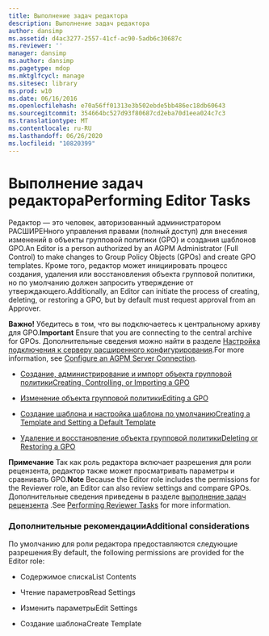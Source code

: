 ```yaml
---
title: Выполнение задач редактора
description: Выполнение задач редактора
author: dansimp
ms.assetid: d4ac3277-2557-41cf-ac90-5adb6c30687c
ms.reviewer: ''
manager: dansimp
ms.author: dansimp
ms.pagetype: mdop
ms.mktglfcycl: manage
ms.sitesec: library
ms.prod: w10
ms.date: 06/16/2016
ms.openlocfilehash: e70a56ff01313e3b502ebde5bb486ec18db60643
ms.sourcegitcommit: 354664bc527d93f80687cd2eba70d1eea024c7c3
ms.translationtype: MT
ms.contentlocale: ru-RU
ms.lasthandoff: 06/26/2020
ms.locfileid: "10820399"
---
```

# <span data-ttu-id="4124e-103">Выполнение задач редактора</span><span class="sxs-lookup"><span data-stu-id="4124e-103">Performing Editor Tasks</span></span>


<span data-ttu-id="4124e-104">Редактор — это человек, авторизованный администратором РАСШИРЕНного управления правами (полный доступ) для внесения изменений в объекты групповой политики (GPO) и создания шаблонов GPO.</span><span class="sxs-lookup"><span data-stu-id="4124e-104">An Editor is a person authorized by an AGPM Administrator (Full Control) to make changes to Group Policy Objects (GPOs) and create GPO templates.</span></span> <span data-ttu-id="4124e-105">Кроме того, редактор может инициировать процесс создания, удаления или восстановления объекта групповой политики, но по умолчанию должен запросить утверждение от утверждающего.</span><span class="sxs-lookup"><span data-stu-id="4124e-105">Additionally, an Editor can initiate the process of creating, deleting, or restoring a GPO, but by default must request approval from an Approver.</span></span>

<span data-ttu-id="4124e-106">**Важно!**  Убедитесь в том, что вы подключаетесь к центральному архиву для GPO.</span><span class="sxs-lookup"><span data-stu-id="4124e-106">**Important** Ensure that you are connecting to the central archive for GPOs.</span></span> <span data-ttu-id="4124e-107">Дополнительные сведения можно найти в разделе [Настройка подключения к серверу расширенного конфигурирования](configure-an-agpm-server-connection-reviewer-agpm30ops.md).</span><span class="sxs-lookup"><span data-stu-id="4124e-107">For more information, see [Configure an AGPM Server Connection](configure-an-agpm-server-connection-reviewer-agpm30ops.md).</span></span>

 

-   [<span data-ttu-id="4124e-108">Создание, администрирование и импорт объекта групповой политики</span><span class="sxs-lookup"><span data-stu-id="4124e-108">Creating, Controlling, or Importing a GPO</span></span>](creating-controlling-or-importing-a-gpo-agpm30ops.md)

-   [<span data-ttu-id="4124e-109">Изменение объекта групповой политики</span><span class="sxs-lookup"><span data-stu-id="4124e-109">Editing a GPO</span></span>](editing-a-gpo-agpm30ops.md)

-   [<span data-ttu-id="4124e-110">Создание шаблона и настройка шаблона по умолчанию</span><span class="sxs-lookup"><span data-stu-id="4124e-110">Creating a Template and Setting a Default Template</span></span>](creating-a-template-and-setting-a-default-template-agpm30ops.md)

-   [<span data-ttu-id="4124e-111">Удаление и восстановление объекта групповой политики</span><span class="sxs-lookup"><span data-stu-id="4124e-111">Deleting or Restoring a GPO</span></span>](deleting-or-restoring-a-gpo-agpm30ops.md)

<span data-ttu-id="4124e-112">**Примечание**  Так как роль редактора включает разрешения для роли рецензента, редактор также может просматривать параметры и сравнивать GPO.</span><span class="sxs-lookup"><span data-stu-id="4124e-112">**Note** Because the Editor role includes the permissions for the Reviewer role, an Editor can also review settings and compare GPOs.</span></span> <span data-ttu-id="4124e-113">Дополнительные сведения приведены в разделе [выполнение задач рецензента](performing-reviewer-tasks-agpm30ops.md) .</span><span class="sxs-lookup"><span data-stu-id="4124e-113">See [Performing Reviewer Tasks](performing-reviewer-tasks-agpm30ops.md) for more information.</span></span>

 

### <span data-ttu-id="4124e-114">Дополнительные рекомендации</span><span class="sxs-lookup"><span data-stu-id="4124e-114">Additional considerations</span></span>

<span data-ttu-id="4124e-115">По умолчанию для роли редактора предоставляются следующие разрешения:</span><span class="sxs-lookup"><span data-stu-id="4124e-115">By default, the following permissions are provided for the Editor role:</span></span>

-   <span data-ttu-id="4124e-116">Содержимое списка</span><span class="sxs-lookup"><span data-stu-id="4124e-116">List Contents</span></span>

-   <span data-ttu-id="4124e-117">Чтение параметров</span><span class="sxs-lookup"><span data-stu-id="4124e-117">Read Settings</span></span>

-   <span data-ttu-id="4124e-118">Изменить параметры</span><span class="sxs-lookup"><span data-stu-id="4124e-118">Edit Settings</span></span>

-   <span data-ttu-id="4124e-119">Создание шаблона</span><span class="sxs-lookup"><span data-stu-id="4124e-119">Create Template</span></span>

 

 





